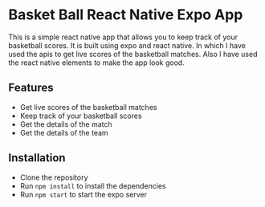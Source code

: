 # Basket Ball React Native Expo App

This is a simple react native app that allows you to keep track of your basketball scores. It is built using expo and react native. In which I have used the apis to get live scores of the basketball matches. Also I have used the react native elements to make the app look good.

## Features

- Get live scores of the basketball matches
- Keep track of your basketball scores
- Get the details of the match
- Get the details of the team

## Installation

- Clone the repository
- Run `npm install` to install the dependencies
- Run `npm start` to start the expo server
